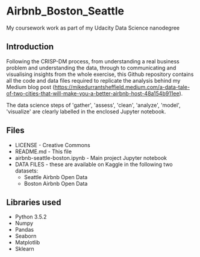 # Airbnb_Boston_Seattle
My coursework work as part of my Udacity Data Science nanodegree


## Introduction

Following the CRISP-DM process, from understanding a real business problem and understanding the data, through to communicating and visualising insights from the whole exercise, this Github repository contains all the code and data files required to replicate the analysis behind my Medium blog post (https://mikedurrantsheffield.medium.com/a-data-tale-of-two-cities-that-will-make-you-a-better-airbnb-host-48a154b911ee).

The data science steps of 'gather', 'assess', 'clean', 'analyze', 'model', 'visualize' are clearly labelled in the enclosed Jupyter notebook.

## Files
* LICENSE - Creative Commons
* README.md - This file
* airbnb-seattle-boston.ipynb - Main project Jupyter notebook
* DATA FILES - these are available on Kaggle in the following two datasets:
    * Seattle Airbnb Open Data
    * Boston Airbnb Open Data


## Libraries used
* Python 3.5.2
* Numpy
* Pandas
* Seaborn
* Matplotlib
* Sklearn